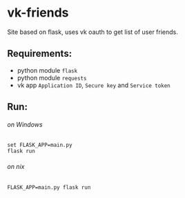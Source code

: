 # vk-friends
Site based on flask, uses vk oauth to get list of user friends.

## Requirements:
- python module `flask`
- python module `requests`
- vk app `Application ID`, `Secure key` and `Service token`

## Run:
###### on Windows
    set FLASK_APP=main.py
    flask run
###### on nix
    FLASK_APP=main.py flask run
